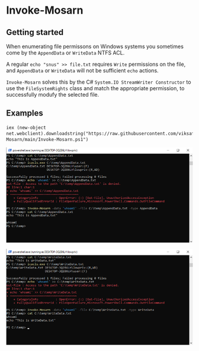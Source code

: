 # Invoke-Mosarn

## Getting started

When enumerating file permissons on Windows systems you sometimes come by the `AppendData`
or `WriteData` NTFS ACL.

A regular `echo "snus" >> file.txt` requires `Write` permissions on the file, and `AppendData` or `WriteData` will not be sufficient `echo` actions. 

`Invoke-Mosarn` solves this by the C# `System.IO StreamWriter Constructor` to use the 
`FileSystemRights` class and match the appropriate permission, to successfully 
modufy the selected file.

## Examples

```
iex (new-object net.webclient).downloadstring("https://raw.githubusercontent.com/viksafe/Invoke-Mosarn/main/Invoke-Mosarn.ps1")
```

![1](appenddata.png)

![2](writedata.png)
